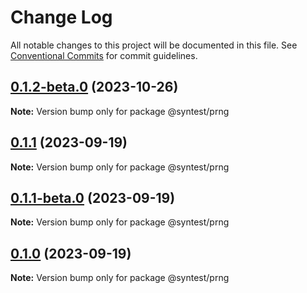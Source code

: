 # Change Log

All notable changes to this project will be documented in this file.
See [Conventional Commits](https://conventionalcommits.org) for commit guidelines.

## [0.1.2-beta.0](https://github.com/syntest-framework/syntest-core/compare/@syntest/prng@0.1.1...@syntest/prng@0.1.2-beta.0) (2023-10-26)

**Note:** Version bump only for package @syntest/prng

## [0.1.1](https://github.com/syntest-framework/syntest-core/compare/@syntest/prng@0.1.1-beta.0...@syntest/prng@0.1.1) (2023-09-19)

**Note:** Version bump only for package @syntest/prng

## [0.1.1-beta.0](https://github.com/syntest-framework/syntest-core/compare/@syntest/prng@0.1.0-beta.2...@syntest/prng@0.1.1-beta.0) (2023-09-19)

**Note:** Version bump only for package @syntest/prng

## [0.1.0](https://github.com/syntest-framework/syntest-core/compare/@syntest/prng@0.1.0-beta.2...@syntest/prng@0.1.0) (2023-09-19)

**Note:** Version bump only for package @syntest/prng
